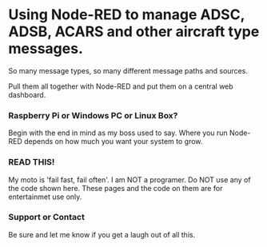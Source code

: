 # Using Node-RED to manage ADSC, ADSB, ACARS and other aircraft type messages.

So many message types, so many different message paths and sources.

Pull them all together with Node-RED and put them on a central web dashboard.

### Raspberry Pi or Windows PC or Linux Box?

Begin with the end in mind as my boss used to say. Where you run Node-RED depends on how much you want your system to grow.

###  READ THIS!

My moto is 'fail fast, fail often'. I am NOT a programer. Do NOT use any of the code shown here. These pages and the code on them are for entertainmet use only.

### Support or Contact

Be sure and let me know if you get a laugh out of all this.
